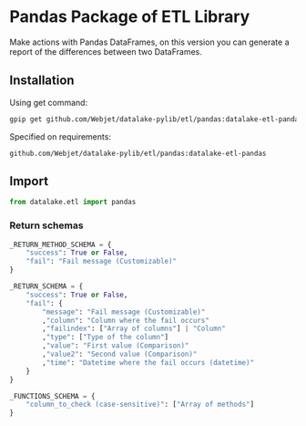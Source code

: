 # Pandas Package of ETL Library

Make actions with Pandas DataFrames, on this version you can generate a report of the differences between two DataFrames.

## Installation

Using get command:

```bash
gpip get github.com/Webjet/datalake-pylib/etl/pandas:datalake-etl-pandas
```

Specified on requirements:

```
github.com/Webjet/datalake-pylib/etl/pandas:datalake-etl-pandas
```

## Import

```python
from datalake.etl import pandas
```

### Return schemas

```python
_RETURN_METHOD_SCHEMA = {
    "success": True or False,
    "fail": "Fail message (Customizable)"
}
```

```python
_RETURN_SCHEMA = {
    "success": True or False,
    "fail": {
        "message": "Fail message (Customizable)"
        ,"column": "Column where the fail occurs"
        ,"failindex": ["Array of columns"] | "Column"
        ,"type": ["Type of the column"]
        ,"value": "First value (Comparison)"
        ,"value2": "Second value (Comparison)"
        ,"time": "Datetime where the fail occurs (datetime)"
    }
}
```

```python
_FUNCTIONS_SCHEMA = {
    "column_to_check (case-sensitive)": ["Array of methods"]
}
```
